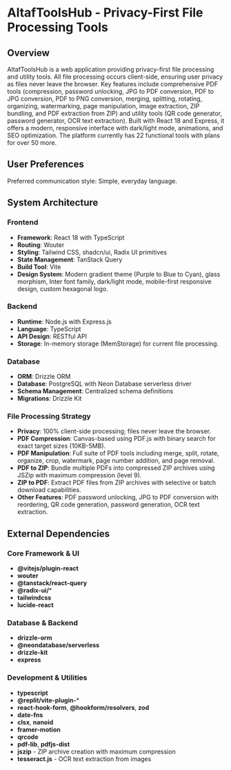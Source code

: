 # AltafToolsHub - Privacy-First File Processing Tools

## Overview

AltafToolsHub is a web application providing privacy-first file processing and utility tools. All file processing occurs client-side, ensuring user privacy as files never leave the browser. Key features include comprehensive PDF tools (compression, password unlocking, JPG to PDF conversion, PDF to JPG conversion, PDF to PNG conversion, merging, splitting, rotating, organizing, watermarking, page manipulation, image extraction, ZIP bundling, and PDF extraction from ZIP) and utility tools (QR code generator, password generator, OCR text extraction). Built with React 18 and Express, it offers a modern, responsive interface with dark/light mode, animations, and SEO optimization. The platform currently has 22 functional tools with plans for over 50 more.

## User Preferences

Preferred communication style: Simple, everyday language.

## System Architecture

### Frontend
- **Framework**: React 18 with TypeScript
- **Routing**: Wouter
- **Styling**: Tailwind CSS, shadcn/ui, Radix UI primitives
- **State Management**: TanStack Query
- **Build Tool**: Vite
- **Design System**: Modern gradient theme (Purple to Blue to Cyan), glass morphism, Inter font family, dark/light mode, mobile-first responsive design, custom hexagonal logo.

### Backend
- **Runtime**: Node.js with Express.js
- **Language**: TypeScript
- **API Design**: RESTful API
- **Storage**: In-memory storage (MemStorage) for current file processing.

### Database
- **ORM**: Drizzle ORM
- **Database**: PostgreSQL with Neon Database serverless driver
- **Schema Management**: Centralized schema definitions
- **Migrations**: Drizzle Kit

### File Processing Strategy
- **Privacy**: 100% client-side processing; files never leave the browser.
- **PDF Compression**: Canvas-based using PDF.js with binary search for exact target sizes (10KB-5MB).
- **PDF Manipulation**: Full suite of PDF tools including merge, split, rotate, organize, crop, watermark, page number addition, and page removal.
- **PDF to ZIP**: Bundle multiple PDFs into compressed ZIP archives using JSZip with maximum compression (level 9).
- **ZIP to PDF**: Extract PDF files from ZIP archives with selective or batch download capabilities.
- **Other Features**: PDF password unlocking, JPG to PDF conversion with reordering, QR code generation, password generation, OCR text extraction.

## External Dependencies

### Core Framework & UI
- **@vitejs/plugin-react**
- **wouter**
- **@tanstack/react-query**
- **@radix-ui/**\*
- **tailwindcss**
- **lucide-react**

### Database & Backend
- **drizzle-orm**
- **@neondatabase/serverless**
- **drizzle-kit**
- **express**

### Development & Utilities
- **typescript**
- **@replit/vite-plugin-***
- **react-hook-form**, **@hookform/resolvers**, **zod**
- **date-fns**
- **clsx**, **nanoid**
- **framer-motion**
- **qrcode**
- **pdf-lib**, **pdfjs-dist**
- **jszip** - ZIP archive creation with maximum compression
- **tesseract.js** - OCR text extraction from images